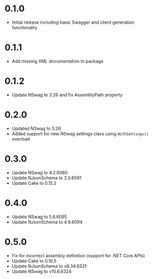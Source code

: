 # 0.1.0
- Initial release including basic Swagger and client generation functionality

# 0.1.1
- Add missing XML documentation to package

# 0.1.2
- Update NSwag to 3.26 and fix AssemblyPath property

# 0.2.0
- Updated NSwag to 3.26
- Added support for new NSwag settings class using `WithSettings()` overload 

# 0.3.0
- Update NSwag to 4.2.6060
- Update NJsonSchema to 3.3.6061
- Update Cake to 0.15.2

# 0.4.0
- Update NSwag to 5.6.6095
- Update NJsonSchema to 4.8.6094

# 0.5.0

- Fix for incorrect assembly definition (support for .NET Core APIs)
- Update Cake to 0.19.5
- Update NJsonSchema to v8.34.6331
- Update NSwag to v10.6.6324